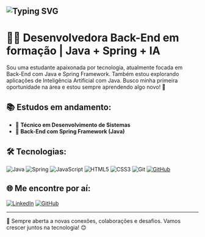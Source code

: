 
## ![Typing SVG](https://readme-typing-svg.herokuapp.com/?color=FF5733&size=24&center=true&vCenter=true&width=500&lines=Olá,+Eu+sou+Aguida+Cipriano!+👋;Bem-vindo(a)+ao+meu+GitHub!+🚀)



# 👩‍💻 Desenvolvedora Back-End em formação | Java + Spring + IA

Sou uma estudante apaixonada por tecnologia, atualmente focada em Back-End com Java e Spring Framework. Também estou explorando aplicações de Inteligência Artificial com Java. Busco minha primeira oportunidade na área e estou sempre aprendendo algo novo! 🚀

## 📚 Estudos em andamento:
- 🧠 **Técnico em Desenvolvimento de Sistemas**
- 🌱 **Back-End com Spring Framework (Java)**


## 🛠️ Tecnologias:
![Java](https://img.shields.io/badge/java-%23ED8B00.svg?style=for-the-badge&logo=openjdk&logoColor=white)  ![Spring](https://img.shields.io/badge/spring-%236DB33F.svg?style=for-the-badge&logo=spring&logoColor=white)  ![JavaScript](https://img.shields.io/badge/JavaScript-F7DF1E?style=for-the-badge&logo=javascript&logoColor=black)  ![HTML5](https://img.shields.io/badge/HTML5-E34F26?style=for-the-badge&logo=html5&logoColor=white)  ![CSS3](https://img.shields.io/badge/CSS3-1572B6?style=for-the-badge&logo=css3&logoColor=white)  ![Git](https://img.shields.io/badge/GIT-E44C30?style=for-the-badge&logo=git&logoColor=white)  [![GitHub](https://img.shields.io/badge/GitHub-100000?style=for-the-badge&logo=github&logoColor=white)](https://github.com/SEUUSERNAME)


## 🌐 Me encontre por aí:
[![LinkedIn](https://img.shields.io/badge/LinkedIn-0077B5?style=for-the-badge&logo=linkedin&logoColor=white)](https://www.linkedin.com/in/aguida-cipriano-dev/)
[![GitHub](https://img.shields.io/badge/GitHub-100000?style=for-the-badge&logo=github&logoColor=white)](https://github.com/aguidacipriano)

---

💬 Sempre aberta a novas conexões, colaborações e desafios. Vamos crescer juntos na tecnologia! 😊







  
  


  
  










